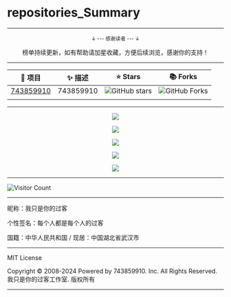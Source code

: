 # repositories_Summary

---

<div align="center">
    <p><sub>↓ --- 感谢读者 --- ↓</sub></p>
    榜单持续更新，如有帮助请加星收藏，方便后续浏览，感谢你的支持！
</div>

---

| 🎁 项目 | ✨ 描述 | ⭐ Stars | 📚 Forks |
| :--------: | :--------: | :---------: | :---------: |
| [743859910](https://github.com/743859910/743859910) | 743859910 | <img src="https://img.shields.io/github/stars/743859910/743859910" alt="GitHub stars"> | <img src="https://img.shields.io/github/forks/743859910/743859910" alt="GitHub Forks"> |
|  |  |  |  |

---

<p align="center">
  <img src="https://raw.gitmirror.com/743859910/repositories_Summary/master/img/1.webp">
</p>

<p align="center">
  <img src="https://raw.gitmirror.com/743859910/repositories_Summary/master/img/2.webp">
</p>

<p align="center">
  <img src="https://raw.gitmirror.com/743859910/repositories_Summary/master/img/3.webp">
</p>

<p align="center">
  <img src="https://raw.gitmirror.com/743859910/repositories_Summary/master/img/4.webp">
</p>

<p align="center">
  <img src="https://raw.gitmirror.com/743859910/repositories_Summary/master/img/5.webp">
</p>

---

![Visitor Count](https://profile-counter.glitch.me/{repositories_Summary}/count.svg)

---

昵称：我只是你的过客

个性签名：每个人都是每个人的过客

国籍：中华人民共和国 / 现居：中国湖北省武汉市

---

MIT License

Copyright © 2008-2024 Powered by 743859910. Inc. All Rights Reserved. 我只是你的过客工作室. 版权所有

---
